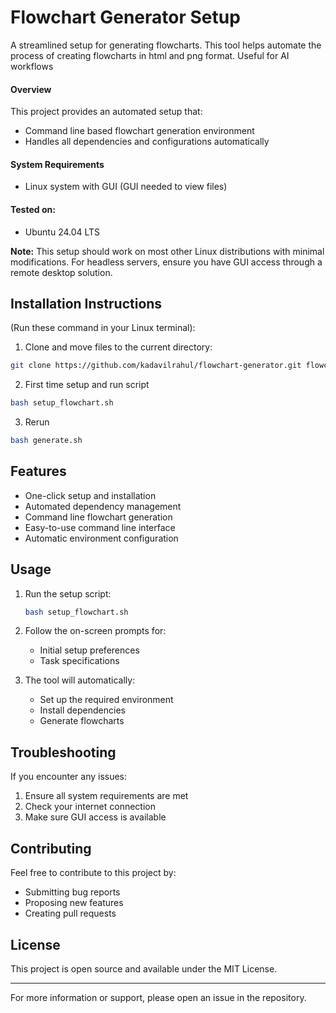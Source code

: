 # Flowchart Generator Setup

A streamlined setup for generating flowcharts. This tool helps automate the process of creating flowcharts in html and png format. Useful for AI workflows

#### Overview

This project provides an automated setup that:
- Command line based flowchart generation environment
- Handles all dependencies and configurations automatically

#### System Requirements

- Linux system with GUI (GUI needed to view files)

#### Tested on:
- Ubuntu 24.04 LTS

**Note:** This setup should work on most other Linux distributions with minimal modifications. For headless servers, ensure you have GUI access through a remote desktop solution.

## Installation Instructions 
(Run these command in your Linux terminal):

1. Clone and move files to the current directory:

```bash
git clone https://github.com/kadavilrahul/flowchart-generator.git flowchart-generator && mv flowchart-generator/setup_flowchart.sh flowchart-generator/generate.sh . && rm -rf flowchart-generator
```

2. First time setup and run script
```bash
bash setup_flowchart.sh
```
3. Rerun
```bash
bash generate.sh
```

## Features

- One-click setup and installation
- Automated dependency management
- Command line flowchart generation
- Easy-to-use command line interface
- Automatic environment configuration

## Usage

1. Run the setup script:
   ```bash
   bash setup_flowchart.sh
   ```

2. Follow the on-screen prompts for:
   - Initial setup preferences
   - Task specifications

3. The tool will automatically:
   - Set up the required environment
   - Install dependencies
   - Generate flowcharts

## Troubleshooting

If you encounter any issues:
1. Ensure all system requirements are met
2. Check your internet connection
3. Make sure GUI access is available

## Contributing

Feel free to contribute to this project by:
- Submitting bug reports
- Proposing new features
- Creating pull requests

## License

This project is open source and available under the MIT License.

---

For more information or support, please open an issue in the repository.
